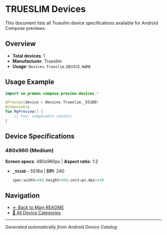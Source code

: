 # TRUESLIM Devices

This document lists all Trueslim device specifications available for Android Compose previews.

## Overview

- **Total devices**: 1
- **Manufacturer**: Trueslim
- **Usage**: `Devices.Trueslim.DEVICE_NAME`

## Usage Example

```kotlin
import se.premex.compose.preview.devices.*

@Preview(device = Devices.Trueslim._5516D)
@Composable
fun MyPreview() {
    // Your composable content
}
```

## Device Specifications

### 480x960 (Medium)

**Screen specs**: 480x960px | **Aspect ratio**: 1:2

- **`_5516D`** -  5516d | **DPI**: 240
  ```kotlin
  spec:width=480,height=960,unit=px,dpi=240
  ```

## Navigation

- [← Back to Main README](../../README.md)
- [📱 All Device Categories](../README.md)

---
*Generated automatically from Android Device Catalog*
